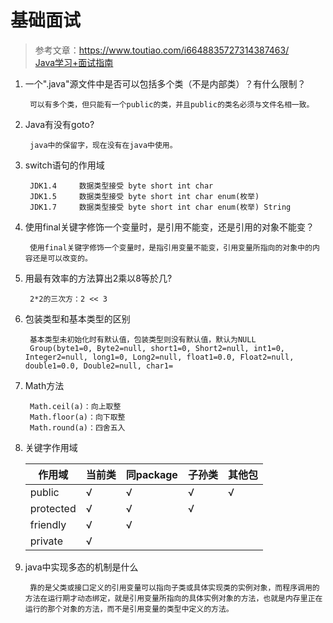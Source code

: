# 基础面试

> 参考文章：https://www.toutiao.com/i6648835727314387463/  
[Java学习+面试指南](https://github.com/Snailclimb/JavaGuide?tdsourcetag=s_pctim_aiomsg)

1. 一个".java"源文件中是否可以包括多个类（不是内部类）？有什么限制？

        可以有多个类，但只能有一个public的类，并且public的类名必须与文件名相一致。

2. Java有没有goto?

        java中的保留字，现在没有在java中使用。

3. switch语句的作用域

        JDK1.4     数据类型接受 byte short int char
		JDK1.5     数据类型接受 byte short int char enum(枚举)
		JDK1.7     数据类型接受 byte short int char enum(枚举) String

4. 使用final关键字修饰一个变量时，是引用不能变，还是引用的对象不能变？

        使用final关键字修饰一个变量时，是指引用变量不能变，引用变量所指向的对象中的内容还是可以改变的。

5. 用最有效率的方法算出2乘以8等於几?

        2*2的三次方：2 << 3

6. 包装类型和基本类型的区别

        基本类型未初始化时有默认值，包装类型则没有默认值，默认为NULL
        Group(byte1=0, Byte2=null, short1=0, Short2=null, int1=0, Integer2=null, long1=0, Long2=null, float1=0.0, Float2=null, double1=0.0, Double2=null, char1=

7. Math方法

        Math.ceil(a)：向上取整
        Math.floor(a)：向下取整
        Math.round(a)：四舍五入

8. 关键字作用域

    | 作用域     |当前类 |同package| 子孙类 | 其他包 |  
    | -----     | ----- | ----    | ------| ----- |
    | public    |   √   |   √     |  √    |  √    |
    | protected |   √   |   √     |  √    |       |
    | friendly  |   √   |   √     |       |       |
    | private   |   √   |         |       |       |

9. java中实现多态的机制是什么

        靠的是父类或接口定义的引用变量可以指向子类或具体实现类的实例对象，而程序调用的方法在运行期才动态绑定，就是引用变量所指向的具体实例对象的方法，也就是内存里正在运行的那个对象的方法，而不是引用变量的类型中定义的方法。